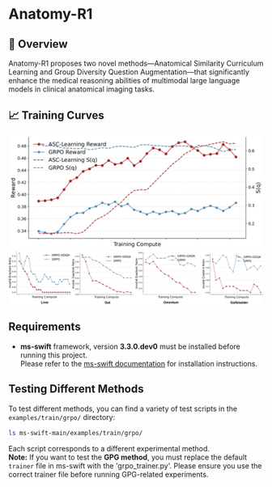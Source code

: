 # Anatomy-R1

## 📝 Overview
Anatomy-R1 proposes two novel methods—Anatomical Similarity Curriculum Learning and Group Diversity Question Augmentation—that significantly enhance the medical reasoning abilities of multimodal large language models in clinical anatomical imaging tasks.

## 📈 Training Curves

![The reward and S(q) curves of the Qwen-2.5-VL-7B during training on the SGG-VQA dataset.](IMAGE/method1.jpg)
![Comparison of invalid gradient ratios between GRPO-GDQA and GRPO across training steps using Qwen-2.5-VL-7B on the SGG-VQA dataset. W](IMAGE/REWARD_curve.jpg)

## Requirements

- **ms-swift** framework, version **3.3.0.dev0** must be installed before running this project.  
  Please refer to the [ms-swift documentation](https://github.com/modelscope/swift) for installation instructions.
  

## Testing Different Methods

To test different methods, you can find a variety of test scripts in the `examples/train/grpo/` directory:

```bash
ls ms-swift-main/examples/train/grpo/
```

Each script corresponds to a different experimental method.  
**Note:**  If you want to test the **GPG method**, you must replace the default `trainer` file in ms-swift with the 'grpo_trainer.py'. Please ensure you use the correct trainer file before running GPG-related experiments.

